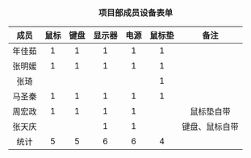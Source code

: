 ### <center> 项目部成员设备表单 </center>
成员| 鼠标 | 键盘 | 显示器 | 电源 | 鼠标垫 | 备注 |
:-: | :-: | :-: | :-: | :-: | :-: | :-: |
年佳茹 | 1 | 1 | 1 | 1 | 1 |	
张明媛 | 1 | 1 | 1 | 1 | 1 |	
张琦   |  |  |  |  | 1 |	
马圣秦 | 1 | 1 | 1 | 1 | 1 |	
周宏政 | 1 | 1 | 1 | 1 |   |鼠标垫自带	
张天庆 |   |   | 1 | 1 |   |键盘、鼠标自带	
统计   | 5 | 5	| 6	| 6 |4|										
